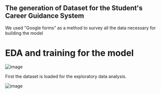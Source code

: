 
## The generation of Dataset for the Student's Career Guidance System

We used "Google forms" as a method to survey all the data necessary for building the model


# EDA and training for the model

![image](https://user-images.githubusercontent.com/74850840/177774711-fe0931ad-3c47-415c-a8bc-087c95baa2e4.png)

First the dataset is loaded for the exploratory data analysis.

![image](https://user-images.githubusercontent.com/74850840/177775184-2411bf9a-f8d2-4e46-8ad2-cb5c3c3a6056.png)
